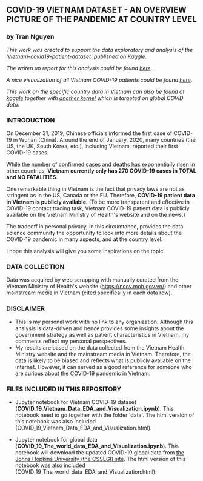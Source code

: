 ## COVID-19 VIETNAM DATASET - AN OVERVIEW PICTURE OF THE PANDEMIC AT COUNTRY LEVEL
### by Tran Nguyen

*This work was created to support the data exploratory and analysis of the '[vietnam-covid19-patient-dataset'](https://www.kaggle.com/nhntran/vietnam-covid19-patient-dataset) published on Kaggle.*

*The writen up report for this analysis could be found [here](https://towardsdatascience.com/covid-19-what-do-we-know-about-the-situation-in-vietnam-82c195163d7e).*

*A nice visualization of all Vietnam COVID-19 patients could be found [here](https://medium.com/@tranhnnguyenvn/a-full-picture-of-vietnam-covid-19-patients-496f7ccad3ea).*

*This work on the specific country data in Vietnam can also be found at [kaggle](https://www.kaggle.com/nhntran/covid-19-vietnam-data-eda-and-visualization?scriptVersionId=32963257) together with [another kernel](https://www.kaggle.com/nhntran/covid-19-the-world-data-eda-and-visualization/edit/run/32144597) which is targeted on global COVID data.*

### **INTRODUCTION**

On December 31, 2019, Chinese officials informed the first case of COVID-19 in Wuhan (China). Around the end of January, 2020, many countries (the US, the UK, South Korea, etc.), including Vietnam, reported their first COVID-19 cases.

While the number of confirmed cases and deaths has exponentially risen in other countries, **Vietnam currently only has 270 COVID-19 cases in TOTAL and NO FATALITIES**.

One remarkable thing in Vietnam is the fact that privacy laws are not as stringent as in the US, Canada or the EU. Therefore, **COVID-19 patient data in Vietnam is publicly available**. (To be more transparent and effective in COVID-19 contact tracing task, Vietnam COVID-19 patient data is publicly available on the Vietnam Ministry of Health's website and on the news.) 

The tradeoff in personal privacy, in this circumtance, provides the data science community the opportunity to look into more details about the COVID-19 pandemic in many aspects, and at the country level.

I hope this analysis will give you some inspirations on the topic.


### **DATA COLLECTION**

Data was acquired by web scrapping with manually curated from the Vietnam Ministry of Health's website (https://ncov.moh.gov.vn/) and other mainstream media in Vietnam (cited specifically in each data row).


### **DISCLAIMER**

* This is my personal work with no link to any organization. Although this analysis is data-driven and hence provides some insights about the government strategy as well as patient characteristics in Vietnam, my comments reflect my personal perspectives.
* My results are based on the data collected from the Vietnam Health Ministry website and the mainstream media in Vietnam. Therefore, the data is likely to be biased and reflects what is publicly available on the internet. However, it can served as a good reference for someone who are curious about the COVID-19 pandemic in Vietnam.

### **FILES INCLUDED IN THIS REPOSITORY**
- Jupyter notebook for Vietnam COVID-19 dataset (**COVID_19_Vietnam_Data_EDA_and_Visualization.ipynb**). This notebook need to go together with the folder 'data'. The html version of this notebook was also included (COVID_19_Vietnam_Data_EDA_and_Visualization.html).

- Jupyter notebook for global data (**COVID_19_The_world_data_EDA_and_Visualization.ipynb**). This notebook will download the updated COVID-19 global data from [the Johns Hopkins University (the CSSEGI) site](https://github.com/CSSEGISandData/COVID-19). The html version of this notebook was also included (COVID_19_The_world_data_EDA_and_Visualization.html).
